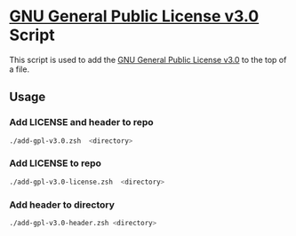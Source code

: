 # [GNU General Public License v3.0](https://www.gnu.org/licenses/gpl-3.0.html#license-text) Script

This script is used to add the [GNU General Public License v3.0](https://www.gnu.org/licenses/gpl-3.0.html#license-text) to the top of a file.

## Usage

### Add LICENSE and header to repo

```zsh
./add-gpl-v3.0.zsh  <directory>
```

### Add LICENSE to repo

```zsh
./add-gpl-v3.0-license.zsh  <directory>
```

### Add header to directory

```zsh
./add-gpl-v3.0-header.zsh <directory>
```
